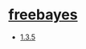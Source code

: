 # [freebayes](https://hpc.nih.gov/apps/freebayes.html)
- [1.3.5](/high-throughput-sequencing/freebayes/1.3.5)

